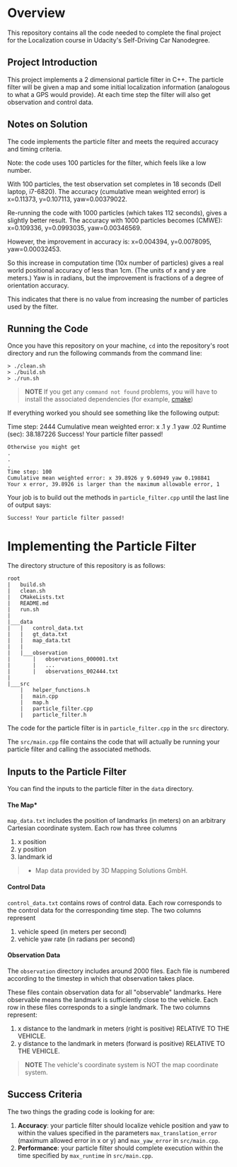 # Overview
This repository contains all the code needed to complete the final project for the Localization course in Udacity's Self-Driving Car Nanodegree.

## Project Introduction
This project implements a 2 dimensional particle filter in C++. The particle filter will be given a map and some initial localization information (analogous to what a GPS would provide). At each time step the filter will also get observation and control data. 

## Notes on Solution
The code implements the particle filter and meets the required accuracy and timing criteria.

Note: the code uses 100 particles for the filter, which feels like a low number.

With 100 particles, the test observation set completes in 18 seconds (Dell laptop, i7-6820).
The accuracy (cumulative mean weighted error) is x=0.11373, y=0.107113, yaw=0.00379022.

Re-running the code with 1000 particles (which takes 112 seconds), gives a slightly better result.
The accuracy with 1000 particles becomes (CMWE): x=0.109336, y=0.0993035, yaw=0.00346569.

However, the improvement in accuracy is: x=0.004394, y=0.0078095, yaw=0.00032453.

So this increase in computation time (10x number of particles) gives a real world positional accuracy of less than 1cm.
(The units of x and y are meters.)  Yaw is in radians, but the improvement is fractions of a degree of orientation accuracy.

This indicates that there is no value from increasing the number of particles used by the filter.

## Running the Code
Once you have this repository on your machine, `cd` into the repository's root directory and run the following commands from the command line:

```
> ./clean.sh
> ./build.sh
> ./run.sh
```

> **NOTE**
> If you get any `command not found` problems, you will have to install 
> the associated dependencies (for example, 
> [cmake](https://cmake.org/install/))

If everything worked you should see something like the following output:

Time step: 2444
Cumulative mean weighted error: x .1 y .1 yaw .02
Runtime (sec): 38.187226
Success! Your particle filter passed!

```
Otherwise you might get
.
.
.
Time step: 100
Cumulative mean weighted error: x 39.8926 y 9.60949 yaw 0.198841
Your x error, 39.8926 is larger than the maximum allowable error, 1
```

Your job is to build out the methods in `particle_filter.cpp` until the last line of output says:

```
Success! Your particle filter passed!
```

# Implementing the Particle Filter
The directory structure of this repository is as follows:

```
root
|   build.sh
|   clean.sh
|   CMakeLists.txt
|   README.md
|   run.sh
|
|___data
|   |   control_data.txt
|   |   gt_data.txt
|   |   map_data.txt
|   |
|   |___observation
|       |   observations_000001.txt
|       |   ... 
|       |   observations_002444.txt
|   
|___src
    |   helper_functions.h
    |   main.cpp
    |   map.h
    |   particle_filter.cpp
    |   particle_filter.h
```

The code for the particle filter is in `particle_filter.cpp` in the `src` directory. 

The `src/main.cpp` file contains the code that will actually be running your particle filter and calling the associated methods.

## Inputs to the Particle Filter
You can find the inputs to the particle filter in the `data` directory. 

#### The Map*
`map_data.txt` includes the position of landmarks (in meters) on an arbitrary Cartesian coordinate system. Each row has three columns
1. x position
2. y position
3. landmark id

> * Map data provided by 3D Mapping Solutions GmbH.


#### Control Data
`control_data.txt` contains rows of control data. Each row corresponds to the control data for the corresponding time step. The two columns represent
1. vehicle speed (in meters per second)
2. vehicle yaw rate (in radians per second)

#### Observation Data
The `observation` directory includes around 2000 files. Each file is numbered according to the timestep in which that observation takes place. 

These files contain observation data for all "observable" landmarks. Here observable means the landmark is sufficiently close to the vehicle. Each row in these files corresponds to a single landmark. The two columns represent:
1. x distance to the landmark in meters (right is positive) RELATIVE TO THE VEHICLE. 
2. y distance to the landmark in meters (forward is positive) RELATIVE TO THE VEHICLE.

> **NOTE**
> The vehicle's coordinate system is NOT the map coordinate system. 

## Success Criteria
The two things the grading code is looking for are:

1. **Accuracy**: your particle filter should localize vehicle position and yaw to within the values specified in the parameters `max_translation_error` (maximum allowed error in x or y) and `max_yaw_error` in `src/main.cpp`.
2. **Performance**: your particle filter should complete execution within the time specified by `max_runtime` in `src/main.cpp`.



